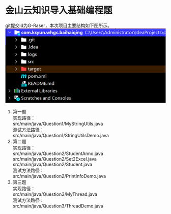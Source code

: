 # 金山云知识导入基础编程题
git提交id为G-Raser，本次项目主要结构如下图所示。
![img.png](imgs/img.png)
1. 第一题  
实现路径：  
src/main/java/Question1/MyStringUtils.java  
测试方法路径：  
src/main/java/Question1/StringUtilsDemo.java
2. 第二题  
   实现路径：  
   src/main/java/Question2/StudentAnno.java  
   src/main/java/Question2/Set2Excel.java
   src/main/java/Question2/Student.java  
   测试方法路径：  
   src/main/java/Question2/PrintInfoDemo.java
3. 第三题  
   实现路径：  
   src/main/java/Question3/MyThread.java  
   测试方法路径：  
   src/main/java/Question3/ThreadDemo.java